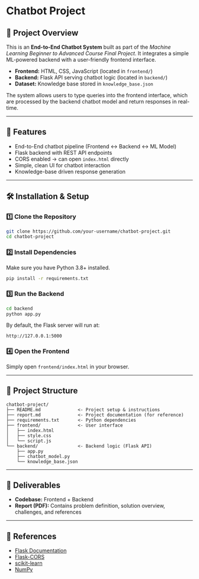 # Chatbot Project

## 📌 Project Overview
This is an **End-to-End Chatbot System** built as part of the *Machine Learning Beginner to Advanced Course Final Project*. It integrates a simple ML-powered backend with a user-friendly frontend interface.

- **Frontend:** HTML, CSS, JavaScript (located in `frontend/`)
- **Backend:** Flask API serving chatbot logic (located in `backend/`)
- **Dataset:** Knowledge base stored in `knowledge_base.json`

The system allows users to type queries into the frontend interface, which are processed by the backend chatbot model and return responses in real-time.

---

## 🚀 Features
- End-to-End chatbot pipeline (Frontend ↔ Backend ↔ ML Model)
- Flask backend with REST API endpoints
- CORS enabled → can open `index.html` directly
- Simple, clean UI for chatbot interaction
- Knowledge-base driven response generation

---

## 🛠️ Installation & Setup

### 1️⃣ Clone the Repository
```bash
git clone https://github.com/your-username/chatbot-project.git
cd chatbot-project
```

### 2️⃣ Install Dependencies
Make sure you have Python 3.8+ installed.
```bash
pip install -r requirements.txt
```

### 3️⃣ Run the Backend
```bash
cd backend
python app.py
```
By default, the Flask server will run at:
```
http://127.0.0.1:5000
```

### 4️⃣ Open the Frontend
Simply open `frontend/index.html` in your browser.

---

## 📂 Project Structure
```
chatbot-project/
├── README.md              <- Project setup & instructions
├── report.md              <- Project documentation (for reference)
├── requirements.txt       <- Python dependencies
├── frontend/              <- User interface
│   ├── index.html
│   ├── style.css
│   └── script.js
└── backend/               <- Backend logic (Flask API)
    ├── app.py
    ├── chatbot_model.py
    └── knowledge_base.json
```
---

## 📑 Deliverables
- **Codebase:** Frontend + Backend
- **Report (PDF):** Contains problem definition, solution overview, challenges, and references

---

## 🙌 References
- [Flask Documentation](https://flask.palletsprojects.com/)
- [Flask-CORS](https://flask-cors.readthedocs.io/)
- [scikit-learn](https://scikit-learn.org/stable/)
- [NumPy](https://numpy.org/)

